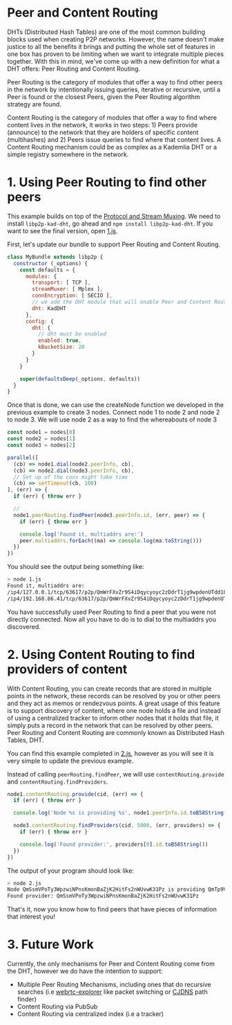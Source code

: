 # Peer and Content Routing

DHTs (Distributed Hash Tables) are one of the most common building blocks used when creating P2P networks. However, the name doesn't make justice to all the benefits it brings and putting the whole set of features in one box has proven to be limiting when we want to integrate multiple pieces together. With this in mind, we've come up with a new definition for what a DHT offers: Peer Routing and Content Routing.

Peer Routing is the category of modules that offer a way to find other peers in the network by intentionally issuing queries, iterative or recursive, until a Peer is found or the closest Peers, given the Peer Routing algorithm strategy are found.

Content Routing is the category of modules that offer a way to find where content lives in the network, it works in two steps: 1) Peers provide (announce) to the network that they are holders of specific content (multihashes) and 2) Peers issue queries to find where that content lives. A Content Routing mechanism could be as complex as a Kademlia DHT or a simple registry somewhere in the network.

# 1. Using Peer Routing to find other peers

This example builds on top of the [Protocol and Stream Muxing](../protocol-and-stream-muxing). We need to install `libp2p-kad-dht`, go ahead and `npm install libp2p-kad-dht`. If you want to see the final version, open [1.js](./1.js).

First, let's update our bundle to support Peer Routing and Content Routing.

```JavaScript
class MyBundle extends libp2p {
  constructor (_options) {
    const defaults = {
      modules: {
        transport: [ TCP ],
        streamMuxer: [ Mplex ],
        connEncryption: [ SECIO ],
        // we add the DHT module that will enable Peer and Content Routing
        dht: KadDHT
      },
      config: {
        dht: {
          // dht must be enabled
          enabled: true,
          kBucketSize: 20
        }
      }
    }

    super(defaultsDeep(_options, defaults))
  }
}
```

Once that is done, we can use the createNode function we developed in the previous example to create 3 nodes. Connect node 1 to node 2 and node 2 to node 3. We will use node 2 as a way to find the whereabouts of node 3

```JavaScript
const node1 = nodes[0]
const node2 = nodes[1]
const node3 = nodes[2]

parallel([
  (cb) => node1.dial(node2.peerInfo, cb),
  (cb) => node2.dial(node3.peerInfo, cb),
  // Set up of the cons might take time
  (cb) => setTimeout(cb, 100)
], (err) => {
  if (err) { throw err }

  //
  node1.peerRouting.findPeer(node3.peerInfo.id, (err, peer) => {
    if (err) { throw err }

    console.log('Found it, multiaddrs are:')
    peer.multiaddrs.forEach((ma) => console.log(ma.toString()))
  })
})
```

You should see the output being something like:

```Bash
> node 1.js
Found it, multiaddrs are:
/ip4/127.0.0.1/tcp/63617/p2p/QmWrFXvZr9S4iDqycyoyc2zDdrT1jg9wpdenUTdd1LTar6
/ip4/192.168.86.41/tcp/63617/p2p/QmWrFXvZr9S4iDqycyoyc2zDdrT1jg9wpdenUTdd1LTar6
```

You have successfully used Peer Routing to find a peer that you were not directly connected. Now all you have to do is to dial to the multiaddrs you discovered.

# 2. Using Content Routing to find providers of content

With Content Routing, you can create records that are stored in multiple points in the network, these records can be resolved by you or other peers and they act as memos or rendezvous points. A great usage of this feature is to support discovery of content, where one node holds a file and instead of using a centralized tracker to inform other nodes that it holds that file, it simply puts a record in the network that can be resolved by other peers. Peer Routing and Content Routing are commonly known as Distributed Hash Tables, DHT.

You can find this example completed in [2.js](./2.js), however as you will see it is very simple to update the previous example.

Instead of calling `peerRouting.findPeer`, we will use `contentRouting.provide` and `contentRouting.findProviders`.

```JavaScript
node1.contentRouting.provide(cid, (err) => {
  if (err) { throw err }

  console.log('Node %s is providing %s', node1.peerInfo.id.toB58String(), cid.toBaseEncodedString())

  node3.contentRouting.findProviders(cid, 5000, (err, providers) => {
    if (err) { throw err }

    console.log('Found provider:', providers[0].id.toB58String())
  })
})
```

The output of your program should look like:

```bash
> node 2.js
Node QmSsmVPoTy3WpzwiNPnsKmonBaZjK2HitFs2nWUvwK31Pz is providing QmTp9VkYvnHyrqKQuFPiuZkiX9gPcqj6x5LJ1rmWuSySnL
Found provider: QmSsmVPoTy3WpzwiNPnsKmonBaZjK2HitFs2nWUvwK31Pz
```

That's it, now you know how to find peers that have pieces of information that interest you!

# 3. Future Work

Currently, the only mechanisms for Peer and Content Routing come from the DHT, however we do have the intention to support:

- Multiple Peer Routing Mechanisms, including ones that do recursive searches (i.e [webrtc-explorer](http://daviddias.me/blog/webrtc-explorer-2-0-0-alpha-release/) like packet switching or [CJDNS](https://github.com/cjdelisle/cjdns) path finder)
- Content Routing via PubSub
- Content Routing via centralized index (i.e a tracker)
